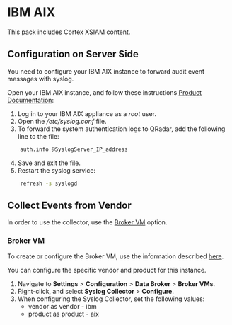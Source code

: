 # IBM AIX

This pack includes Cortex XSIAM content. 

## Configuration on Server Side

You need to configure your IBM AIX instance to forward audit event messages with syslog.

Open your IBM AIX instance, and follow these instructions [Product Documentation](https://www.ibm.com/docs/en/dsm?topic=asdo-configuring-your-aix-server-device-send-syslog-events-qradar): 

1. Log in to your IBM AIX appliance as a *root* user.
2. Open the */etc/syslog.conf* file.
3. To forward the system authentication logs to QRadar, add the following line to the file:

```bash
    auth.info @SyslogServer_IP_address
```

4. Save and exit the file.
5. Restart the syslog service:

```bash
    refresh -s syslogd
```

## Collect Events from Vendor

In order to use the collector, use the [Broker VM](#broker-vm) option.

### Broker VM

To create or configure the Broker VM, use the information described [here](https://docs-cortex.paloaltonetworks.com/r/Cortex-XDR/Cortex-XDR-Pro-Administrator-Guide/Configure-the-Broker-VM).

You can configure the specific vendor and product for this instance.

1. Navigate to **Settings** > **Configuration** > **Data Broker** > **Broker VMs**. 
2. Right-click, and select **Syslog Collector** > **Configure**.
3. When configuring the Syslog Collector, set the following values:
   - vendor as vendor - ibm
   - product as product - aix
